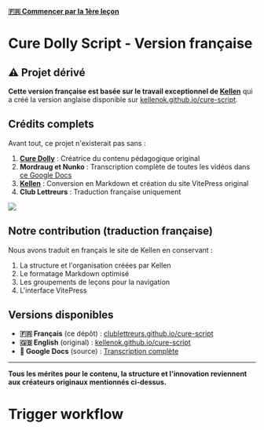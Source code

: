 **[🇫🇷 Commencer par la 1ère leçon
](https://clublettreurs.github.io/cure-script/1-the-basic-types-of-sentences.html)**

# Cure Dolly Script - Version française

## ⚠️ Projet dérivé

**Cette version française est basée sur le travail exceptionnel de [Kellen](https://bento.me/kln)** qui a créé la version anglaise disponible sur [kellenok.github.io/cure-script](https://kellenok.github.io/cure-script/).

## Crédits complets

Avant tout, ce projet n'existerait pas sans :

1. **[Cure Dolly](https://www.youtube.com/playlist?list=PLg9uYxuZf8x_A-vcqqyOFZu06WlhnypWj)** : Créatrice du contenu pédagogique original
2. **Mordraug et Nunko** : Transcription complète de toutes les vidéos dans [ce Google Docs](https://docs.google.com/document/d/1XpuXerkGU8waJ4DPDNJA4bGeqOvM-csXjTe57iHARHc/)
3. **[Kellen](https://bento.me/kln)** : Conversion en Markdown et création du site VitePress original
4. **Club Lettreurs** : Traduction française uniquement

<img src="https://i.imgur.com/YOWRijj.png">

## Notre contribution (traduction française)

Nous avons traduit en français le site de Kellen en conservant :

1. La structure et l'organisation créées par Kellen
2. Le formatage Markdown optimisé
3. Les groupements de leçons pour la navigation
4. L'interface VitePress

## Versions disponibles

- **🇫🇷 Français** (ce dépôt) : [clublettreurs.github.io/cure-script](https://clublettreurs.github.io/cure-script/)
- **🇬🇧 English** (original) : [kellenok.github.io/cure-script](https://kellenok.github.io/cure-script/)
- **📄 Google Docs** (source) : [Transcription complète](https://docs.google.com/document/d/1XpuXerkGU8waJ4DPDNJA4bGeqOvM-csXjTe57iHARHc/)

---

**Tous les mérites pour le contenu, la structure et l'innovation reviennent aux créateurs originaux mentionnés ci-dessus.**
# Trigger workflow
